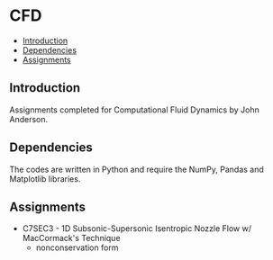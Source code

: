 # CFD

* [Introduction](#introduction)
* [Dependencies](#dependencies)
* [Assignments](#assignments)

## Introduction

Assignments completed for Computational Fluid Dynamics by John Anderson.

## Dependencies

The codes are written in Python and require the NumPy, Pandas and Matplotlib
libraries. 

## Assignments 

* C7SEC3 - 1D Subsonic-Supersonic Isentropic Nozzle Flow w/ MacCormack's Technique
    * nonconservation form

